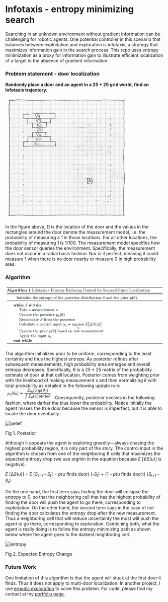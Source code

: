# Infotaxis - entropy minimizing search

Searching in an unknown environment without gradient information can be challenging
for robotic agents. One potential controller in this scenario that balances between
exploitation and exploration is infotaxis, a strategy that maximizes information
gain in the search process. This repo uses entropy minimization as a proxy for
information gain to illustrate efficient localization of a target in the absence of gradient information.

### Problem statement - door localization

**Randomly place a door and an agent in a 25 * 25 grid world, find an Infotaxis trajectory.**

![problem](images/problem.png)

In the figure above, D is the location of the door and the values in the rectangles
around the door denote the measurement model, i.e. the probability of measuring a 1
in those locations. For all other locations, the probability of measuring 1 is 1/100.
The measurement model specifies how the door sensor queries the environment. Specifically,
the measurement does not occur in a radial basis fashion. Nor is it perfect, meaning it
could measure 1 when there is no door nearby or measure 0 in high probability area.

### Algorithm

![algorithm](images/algorithm.png)

The algorithm initializes prior to be uniform, corresponding to the least certainty
and thus the highest entropy. As posterior refines after subsequent measurements,
high probability area emerges and overall entropy decreases. Specifically, &theta;
is a 25 * 25 matrix of the probability estimate of door at that cell location. Posterior
comes from weighting prior with the likelihood of making measurement x and then normalizing it with total probability as detailed in the following update rule: ![equation](images/update.png) . Consequently, posterior evolves in the following fashion, where darker the blue lower the probability. Notice initially the agent misses the true door because the sensor is imperfect, but it is able to locate the door eventually.

![belief](images/belief.gif)

Fig 1. Posterior

Although it appears the agent is exploring greedily&mdash;always chasing the highest probability region, it is only part of the story. The control input in the algorithm is chosen from one of the neighboring 8 cells that maximizes the expected entropy drop (we use argmin in the equation because *E* [&Delta;*S*(*u*)] is negative).

*E* [&Delta;*S*(*u*)] = *E* [*S*<sub>t+1</sub> - *S*<sub>t</sub>] = *p*(*u* finds door) (-*S*<sub>t</sub>) + (1 - *p*(*u* finds door)) (*S*<sub>t+1</sub> - *S*<sub>t</sub>)

On the one hand, the first term says finding the door will collapse the entropy to 0, so that the neighboring cell that has the highest probability of finding the door will push the agent to go there, corresponding to exploitation. On the other hand, the second term says in the case of not finding the door calculates the entropy drop after the new measurement. Thus a neighboring cell that will reduce uncertainty the most will push the agent to go there, corresponding to exploration. Combining both, what the agent is really doing is to follow the entropy minimizing path as shown below where the agent goes to the darkest neighboring cell.

![entropy](images/entropy.gif)

Fig 2. Expected Entropy Change

### Future Work

One limitation of this algorithm is that the agent will stuck at the first door it finds. Thus it does not apply to multi-door localization. In another project, I use [ergodic exploration](https://github.com/yanweiw/ergodic) to solve this problem. For code, please find my contact at my [portfolio page](https://yanweiw.github.io). 
